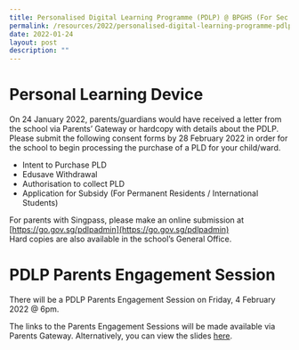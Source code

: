 ```yaml
---
title: Personalised Digital Learning Programme (PDLP) @ BPGHS (For Sec 1s)
permalink: /resources/2022/personalised-digital-learning-programme-pdlp-at-bpghs-for-sec-1s/
date: 2022-01-24
layout: post
description: ""
---
```

# Personal Learning Device

On 24 January 2022, parents/guardians would have received a letter from the school via Parents’ Gateway or hardcopy with details about the PDLP.
Please submit the following consent forms by 28 February 2022 in order for the school to begin processing the purchase of a PLD for your child/ward.
* Intent to Purchase PLD
* Edusave Withdrawal
* Authorisation to collect PLD
* Application for Subsidy (For Permanent Residents / International Students)

For parents with Singpass, please make an online submission at [https://go.gov.sg/pdlpadmin](https://go.gov.sg/pdlpadmin)
<br> Hard copies are also available in the school’s General Office.


# PDLP Parents Engagement Session

There will be a PDLP Parents Engagement Session on Friday, 4 February 2022 @ 6pm.
 
The links to the Parents Engagement Sessions will be made available via Parents Gateway.
Alternatively, you can view the slides [here](/files/Parent%20Engagement%20Deck%20for%20Sec%201%202022.pdf).